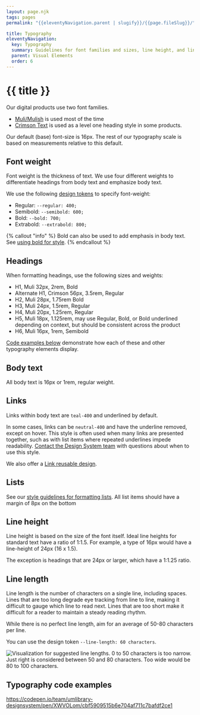 ```yaml
---
layout: page.njk
tags: pages
permalink: "{{eleventyNavigation.parent | slugify}}/{{page.fileSlug}}/"

title: Typography
eleventyNavigation:
  key: Typography
  summary: Guidelines for font families and sizes, line height, and line length.
  parent: Visual Elements
  order: 6
---
```


# {{ title }}

Our digital products use two font families.

* [Muli/Mulish](https://fonts.google.com/specimen/Mulish) is used most of the time
* [Crimson Text](https://fonts.google.com/specimen/Crimson+Text) is used as a level one heading style in some products.

Our default (base) font-size is 16px. The rest of our typography scale is based on measurements relative to this default.

## Font weight

Font weight is the thickness of text. We use four different weights to differentiate headings from body text and emphasize body text.

We use the following [design tokens](/about/web-components-and-design-tokens/#design-tokens) to specify font-weight:

* Regular: `--regular: 400;`  
* Semibold: `--semibold: 600;`  
* Bold: `--bold: 700;`
* Extrabold: `--extrabold: 800;`

{% callout "info" %}
Bold can also be used to add emphasis in body text. See [using bold for style](https://design-system.lib.umich.edu/content/grammar-and-style/#bold-and-italics).
{% endcallout %}

## Headings

When formatting headings, use the following sizes and weights:

* H1, Muli 32px, 2rem, Bold  
* Alternate H1, Crimson 56px, 3.5rem, Regular  
* H2, Muli 28px, 1.75rem Bold  
* H3, Muli 24px, 1.5rem, Regular  
* H4, Muli 20px, 1.25rem, Regular  
* H5, Muli 18px, 1.125rem, may use Regular, Bold, or Bold underlined depending on context, but should be consistent across the product  
* H6, Muli 16px, 1rem, Semibold

[Code examples below](#typography-code-examples) demonstrate how each of these and other typography elements display.  

## Body text

All body text is 16px or 1rem, regular weight.

## Links

Links within body text are `teal-400` and underlined by default.

In some cases, links can be `neutral-400` and have the underline removed, except on hover. This style is often used when many links are presented together, such as with list items where repeated underlines impede readability. [Contact the Design System team](/about/get-in-touch/) with questions about when to use this style.

We also offer a [Link reusable design](/reusable-designs/link).

## Lists

See our [style guidelines for formatting lists](/content/grammar-and-style/#lists). All list items should have a margin of 8px on the bottom

## Line height

Line height is based on the size of the font itself. Ideal line heights for standard text have a ratio of 1:1.5. For example, a type of 16px would have a line-height of 24px (16 x 1.5).

The exception is headings that are 24px or larger, which have a 1:1.25 ratio.

## Line length

Line length is the number of characters on a single line, including spaces. Lines that are too long degrade eye tracking from line to line, making it difficult to gauge which line to read next. Lines that are too short make it difficult for a reader to maintain a steady reading rhythm.

While there is no perfect line length, aim for an average of 50-80 characters per line.

You can use the design token `--line-length: 60 characters`.

<img src="https://assets.codepen.io/t-1120/Line-Length-v2.png?format=auto" alt="Visualization for suggested line lengths. 0 to 50 characters is too narrow. Just right is considered between 50 and 80 characters. Too wide would be 80 to 100 characters.">

## Typography code examples

https://codepen.io/team/umlibrary-designsystem/pen/XWVOLom/cbf5909515b6e704af711c7bafdf2ce1
